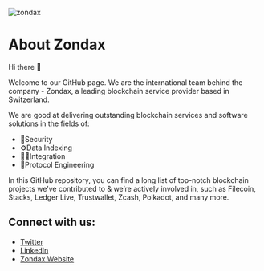 
![zondax](https://user-images.githubusercontent.com/95368257/188494172-804ad46f-381c-4767-a650-ea77f9a3e99a.png)

# About Zondax

Hi there 👋

Welcome to our GitHub page. We are the international team behind the company - Zondax, a leading blockchain service provider based in Switzerland. 

We are good at delivering outstanding blockchain services and software solutions in the fields of:

- 🔐Security
- ⚙️Data Indexing
- 👩‍💻Integration
- 🚀Protocol Engineering

In this GitHub repository, you can find a long list of top-notch blockchain projects we’ve contributed to & we’re actively involved in, such as Filecoin, Stacks, Ledger Live, Trustwallet, Zcash, Polkadot, and many more. 


## Connect with us: 
- [Twitter](https://twitter.com/_zondax_)
- [LinkedIn](https://www.linkedin.com/company/zondax/)
- [Zondax Website](https://www.zondax.ch)



